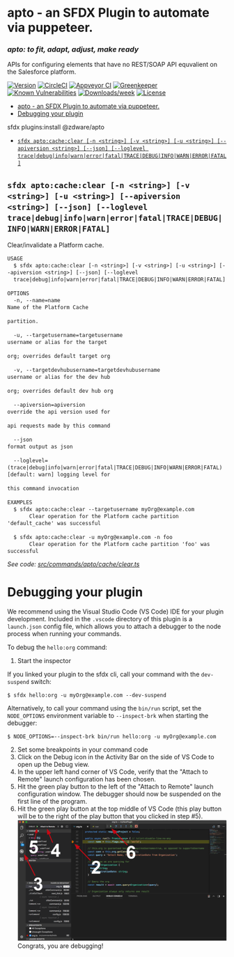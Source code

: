 # apto - an SFDX Plugin to automate via puppeteer.

### _apto: to fit, adapt, adjust, make ready_

APIs for configuring elements that have no REST/SOAP API equvalient on the Salesforce platform.

[![Version](https://img.shields.io/npm/v/apto.svg)](https://npmjs.org/package/apto)
[![CircleCI](https://circleci.com/gh/zerkz/apto/tree/main.svg?style=shield)](https://circleci.com/gh/zerkz/apto/tree/main)
[![Appveyor CI](https://ci.appveyor.com/api/projects/status/github/zerkz/apto?branch=main&svg=true)](https://ci.appveyor.com/project/heroku/apto/branch/main)
[![Greenkeeper](https://badges.greenkeeper.io/zerkz/apto.svg)](https://greenkeeper.io/)
[![Known Vulnerabilities](https://snyk.io/test/github/zerkz/apto/badge.svg)](https://snyk.io/test/github/zerkz/apto)
[![Downloads/week](https://img.shields.io/npm/dw/apto.svg)](https://npmjs.org/package/apto)
[![License](https://img.shields.io/npm/l/apto.svg)](https://github.com/zerkz/apto/blob/main/package.json)

<!-- toc -->
* [apto - an SFDX Plugin to automate via puppeteer.](#apto---an-sfdx-plugin-to-automate-via-puppeteer)
* [Debugging your plugin](#debugging-your-plugin)
<!-- tocstop -->
<!-- install -->
sfdx plugins:install @zdware/apto 
<!-- installstop -->
<!-- commands -->
* [`sfdx apto:cache:clear [-n <string>] [-v <string>] [-u <string>] [--apiversion <string>] [--json] [--loglevel trace|debug|info|warn|error|fatal|TRACE|DEBUG|INFO|WARN|ERROR|FATAL]`](#sfdx-aptocacheclear--n-string--v-string--u-string---apiversion-string---json---loglevel-tracedebuginfowarnerrorfataltracedebuginfowarnerrorfatal)

## `sfdx apto:cache:clear [-n <string>] [-v <string>] [-u <string>] [--apiversion <string>] [--json] [--loglevel trace|debug|info|warn|error|fatal|TRACE|DEBUG|INFO|WARN|ERROR|FATAL]`

Clear/invalidate a Platform cache.

```
USAGE
  $ sfdx apto:cache:clear [-n <string>] [-v <string>] [-u <string>] [--apiversion <string>] [--json] [--loglevel 
  trace|debug|info|warn|error|fatal|TRACE|DEBUG|INFO|WARN|ERROR|FATAL]

OPTIONS
  -n, --name=name                                                                   Name of the Platform Cache
                                                                                    partition.

  -u, --targetusername=targetusername                                               username or alias for the target
                                                                                    org; overrides default target org

  -v, --targetdevhubusername=targetdevhubusername                                   username or alias for the dev hub
                                                                                    org; overrides default dev hub org

  --apiversion=apiversion                                                           override the api version used for
                                                                                    api requests made by this command

  --json                                                                            format output as json

  --loglevel=(trace|debug|info|warn|error|fatal|TRACE|DEBUG|INFO|WARN|ERROR|FATAL)  [default: warn] logging level for
                                                                                    this command invocation

EXAMPLES
  $ sfdx apto:cache:clear --targetusername myOrg@example.com 
       Clear operation for the Platform cache partition 'default_cache' was successful
  
  $ sfdx apto:cache:clear -u myOrg@example.com -n foo
       Clear operation for the Platform cache partition 'foo' was successful
```

_See code: [src/commands/apto/cache/clear.ts](https://github.com/zerkz/apto/blob/v0.1.0/src/commands/apto/cache/clear.ts)_
<!-- commandsstop -->
<!-- debugging-your-plugin -->
# Debugging your plugin
We recommend using the Visual Studio Code (VS Code) IDE for your plugin development. Included in the `.vscode` directory of this plugin is a `launch.json` config file, which allows you to attach a debugger to the node process when running your commands.

To debug the `hello:org` command: 
1. Start the inspector
  
If you linked your plugin to the sfdx cli, call your command with the `dev-suspend` switch: 
```sh-session
$ sfdx hello:org -u myOrg@example.com --dev-suspend
```
  
Alternatively, to call your command using the `bin/run` script, set the `NODE_OPTIONS` environment variable to `--inspect-brk` when starting the debugger:
```sh-session
$ NODE_OPTIONS=--inspect-brk bin/run hello:org -u myOrg@example.com
```

2. Set some breakpoints in your command code
3. Click on the Debug icon in the Activity Bar on the side of VS Code to open up the Debug view.
4. In the upper left hand corner of VS Code, verify that the "Attach to Remote" launch configuration has been chosen.
5. Hit the green play button to the left of the "Attach to Remote" launch configuration window. The debugger should now be suspended on the first line of the program. 
6. Hit the green play button at the top middle of VS Code (this play button will be to the right of the play button that you clicked in step #5).
<br><img src=".images/vscodeScreenshot.png" width="480" height="278"><br>
Congrats, you are debugging!
